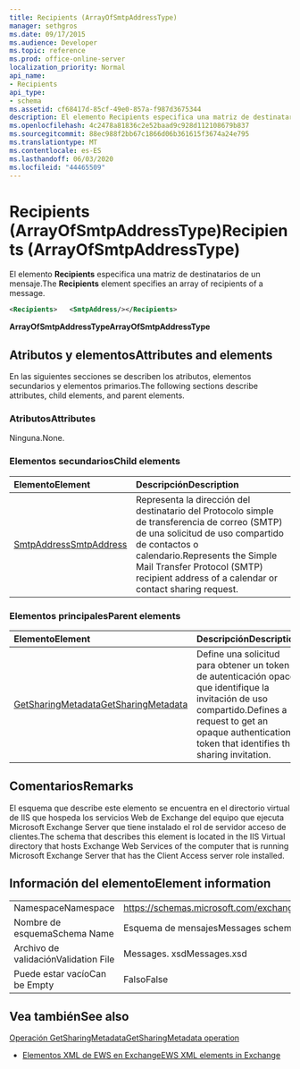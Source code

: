 ```yaml
---
title: Recipients (ArrayOfSmtpAddressType)
manager: sethgros
ms.date: 09/17/2015
ms.audience: Developer
ms.topic: reference
ms.prod: office-online-server
localization_priority: Normal
api_name:
- Recipients
api_type:
- schema
ms.assetid: cf68417d-85cf-49e0-857a-f987d3675344
description: El elemento Recipients especifica una matriz de destinatarios de un mensaje.
ms.openlocfilehash: 4c2478a81836c2e52baad9c928d112108679b837
ms.sourcegitcommit: 88ec988f2bb67c1866d06b361615f3674a24e795
ms.translationtype: MT
ms.contentlocale: es-ES
ms.lasthandoff: 06/03/2020
ms.locfileid: "44465509"
---
```

# <a name="recipients-arrayofsmtpaddresstype"></a><span data-ttu-id="67154-103">Recipients (ArrayOfSmtpAddressType)</span><span class="sxs-lookup"><span data-stu-id="67154-103">Recipients (ArrayOfSmtpAddressType)</span></span>

<span data-ttu-id="67154-104">El elemento **Recipients** especifica una matriz de destinatarios de un mensaje.</span><span class="sxs-lookup"><span data-stu-id="67154-104">The **Recipients** element specifies an array of recipients of a message.</span></span> 
  
```xml
<Recipients>   <SmtpAddress/></Recipients>
```

 <span data-ttu-id="67154-105">**ArrayOfSmtpAddressType**</span><span class="sxs-lookup"><span data-stu-id="67154-105">**ArrayOfSmtpAddressType**</span></span>
## <a name="attributes-and-elements"></a><span data-ttu-id="67154-106">Atributos y elementos</span><span class="sxs-lookup"><span data-stu-id="67154-106">Attributes and elements</span></span>

<span data-ttu-id="67154-107">En las siguientes secciones se describen los atributos, elementos secundarios y elementos primarios.</span><span class="sxs-lookup"><span data-stu-id="67154-107">The following sections describe attributes, child elements, and parent elements.</span></span>
  
### <a name="attributes"></a><span data-ttu-id="67154-108">Atributos</span><span class="sxs-lookup"><span data-stu-id="67154-108">Attributes</span></span>

<span data-ttu-id="67154-109">Ninguna.</span><span class="sxs-lookup"><span data-stu-id="67154-109">None.</span></span>
  
### <a name="child-elements"></a><span data-ttu-id="67154-110">Elementos secundarios</span><span class="sxs-lookup"><span data-stu-id="67154-110">Child elements</span></span>

|<span data-ttu-id="67154-111">**Elemento**</span><span class="sxs-lookup"><span data-stu-id="67154-111">**Element**</span></span>|<span data-ttu-id="67154-112">**Descripción**</span><span class="sxs-lookup"><span data-stu-id="67154-112">**Description**</span></span>|
|:-----|:-----|
|[<span data-ttu-id="67154-113">SmtpAddress</span><span class="sxs-lookup"><span data-stu-id="67154-113">SmtpAddress</span></span>](smtpaddress.md) <br/> |<span data-ttu-id="67154-114">Representa la dirección del destinatario del Protocolo simple de transferencia de correo (SMTP) de una solicitud de uso compartido de contactos o calendario.</span><span class="sxs-lookup"><span data-stu-id="67154-114">Represents the Simple Mail Transfer Protocol (SMTP) recipient address of a calendar or contact sharing request.</span></span>  <br/> |
   
### <a name="parent-elements"></a><span data-ttu-id="67154-115">Elementos principales</span><span class="sxs-lookup"><span data-stu-id="67154-115">Parent elements</span></span>

|<span data-ttu-id="67154-116">**Elemento**</span><span class="sxs-lookup"><span data-stu-id="67154-116">**Element**</span></span>|<span data-ttu-id="67154-117">**Descripción**</span><span class="sxs-lookup"><span data-stu-id="67154-117">**Description**</span></span>|
|:-----|:-----|
|[<span data-ttu-id="67154-118">GetSharingMetadata</span><span class="sxs-lookup"><span data-stu-id="67154-118">GetSharingMetadata</span></span>](getsharingmetadata.md) <br/> |<span data-ttu-id="67154-119">Define una solicitud para obtener un token de autenticación opaco que identifique la invitación de uso compartido.</span><span class="sxs-lookup"><span data-stu-id="67154-119">Defines a request to get an opaque authentication token that identifies the sharing invitation.</span></span>  <br/> |
   
## <a name="remarks"></a><span data-ttu-id="67154-120">Comentarios</span><span class="sxs-lookup"><span data-stu-id="67154-120">Remarks</span></span>

<span data-ttu-id="67154-121">El esquema que describe este elemento se encuentra en el directorio virtual de IIS que hospeda los servicios Web de Exchange del equipo que ejecuta Microsoft Exchange Server que tiene instalado el rol de servidor acceso de clientes.</span><span class="sxs-lookup"><span data-stu-id="67154-121">The schema that describes this element is located in the IIS Virtual directory that hosts Exchange Web Services of the computer that is running Microsoft Exchange Server that has the Client Access server role installed.</span></span>
  
## <a name="element-information"></a><span data-ttu-id="67154-122">Información del elemento</span><span class="sxs-lookup"><span data-stu-id="67154-122">Element information</span></span>

|||
|:-----|:-----|
|<span data-ttu-id="67154-123">Namespace</span><span class="sxs-lookup"><span data-stu-id="67154-123">Namespace</span></span>  <br/> |https://schemas.microsoft.com/exchange/services/2006/messages  <br/> |
|<span data-ttu-id="67154-124">Nombre de esquema</span><span class="sxs-lookup"><span data-stu-id="67154-124">Schema Name</span></span>  <br/> |<span data-ttu-id="67154-125">Esquema de mensajes</span><span class="sxs-lookup"><span data-stu-id="67154-125">Messages schema</span></span>  <br/> |
|<span data-ttu-id="67154-126">Archivo de validación</span><span class="sxs-lookup"><span data-stu-id="67154-126">Validation File</span></span>  <br/> |<span data-ttu-id="67154-127">Messages. xsd</span><span class="sxs-lookup"><span data-stu-id="67154-127">Messages.xsd</span></span>  <br/> |
|<span data-ttu-id="67154-128">Puede estar vacío</span><span class="sxs-lookup"><span data-stu-id="67154-128">Can be Empty</span></span>  <br/> |<span data-ttu-id="67154-129">Falso</span><span class="sxs-lookup"><span data-stu-id="67154-129">False</span></span>  <br/> |
   
## <a name="see-also"></a><span data-ttu-id="67154-130">Vea también</span><span class="sxs-lookup"><span data-stu-id="67154-130">See also</span></span>



[<span data-ttu-id="67154-131">Operación GetSharingMetadata</span><span class="sxs-lookup"><span data-stu-id="67154-131">GetSharingMetadata operation</span></span>](getsharingmetadata-operation.md)


- [<span data-ttu-id="67154-132">Elementos XML de EWS en Exchange</span><span class="sxs-lookup"><span data-stu-id="67154-132">EWS XML elements in Exchange</span></span>](ews-xml-elements-in-exchange.md)

